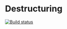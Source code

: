 # Destructuring

[![Build status](https://ci.appveyor.com/api/projects/status/08arg6u4r6nssksj?svg=true)](https://ci.appveyor.com/project/Alexey779/destructuring)
